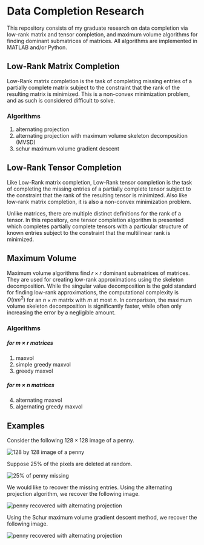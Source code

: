 # Data Completion Research

This repository consists of my graduate research on data completion via low-rank matrix and tensor completion, and maximum volume algorithms for finding dominant submatrices of matrices. All algorithms are implemented in MATLAB and/or Python.

## Low-Rank Matrix Completion

Low-Rank matrix completion is the task of completing missing entries of a partially complete matrix subject to the constraint that the rank of the resulting matrix is minimized. This is a non-convex minimization problem, and as such is considered difficult to solve.

### Algorithms
1. alternating projection
2. alternating projection with maximum volume skeleton decomposition (MVSD)
3. schur maximum volume gradient descent

## Low-Rank Tensor Completion

Like Low-Rank matrix completion, Low-Rank tensor completion is the task of completing the missing entries of a partially complete tensor subject to the constraint that the rank of the resulting tensor is minimized. Also like low-rank matrix completion, it is also a non-convex minimization problem.

Unlike matrices, there are multiple distinct definitions for the rank of a tensor. In this repository, one tensor completion algorithm is presented which completes partially complete tensors with a particular structure of known entries subject to the constraint that the multilinear rank is minimized.

## Maximum Volume

Maximum volume algorithms find $r \times r$ dominant submatrices of matrices. They are used for creating low-rank approximations using the skeleton decomposition. While the singular value decomposition is the gold standard for finding low-rank approximations, the computational complexity is $O(nm^2)$ for an $n \times m$ matrix with $m$ at most $n$. In comparison, the maximum volume skeleton decomposition is significantly faster, while often only increasing the error by a negligible amount.

### Algorithms
##### for $m \times r$ matrices
1. maxvol
2. simple greedy maxvol
3. greedy maxvol
##### for $m \times n$ matrices
4. alternating maxvol
5. algernating greedy maxvol

## Examples
Consider the following $128 \times 128$ image of a penny.

![128 by 128 image of a penny](https://raw.githubusercontent.com/KennethJAllen/graduate-research/main/example-images/penny.jpg)

Suppose 25% of the pixels are deleted at random.

![25% of penny missing](https://raw.githubusercontent.com/KennethJAllen/graduate-research/main/example-images/three_fourths_partial_penny.jpg)

We would like to recover the missing entries. Using the alternating projection algorithm, we recover the following image.

![penny recovered with alternating projection](https://raw.githubusercontent.com/KennethJAllen/graduate-research/main/example-images/alternating_projection_recovered_penny_rank18.jpg)

Using the Schur maximum volume gradient descent method, we recover the following image.

![penny recovered with alternating projection](https://raw.githubusercontent.com/KennethJAllen/graduate-research/main/example-images/maxvol_grad_descent_recovered_penny_rank_18.jpg)
